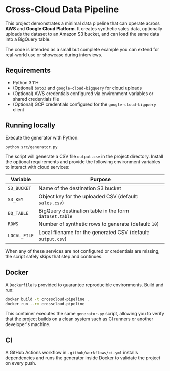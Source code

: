 # Cross-Cloud Data Pipeline

This project demonstrates a minimal data pipeline that can operate across **AWS** and **Google Cloud Platform**. It
creates synthetic sales data, optionally uploads the dataset to an Amazon S3 bucket, and can load the same data into a
BigQuery table.

The code is intended as a small but complete example you can extend for real-world use or showcase during interviews.

## Requirements

- Python 3.11+
- (Optional) `boto3` and `google-cloud-bigquery` for cloud uploads
- (Optional) AWS credentials configured via environment variables or shared credentials file
- (Optional) GCP credentials configured for the `google-cloud-bigquery` client

## Running locally

Execute the generator with Python:

```bash
python src/generator.py
```

The script will generate a CSV file `output.csv` in the project directory. Install the optional requirements and provide the following environment variables to interact with cloud services:

| Variable | Purpose |
|---------|---------|
| `S3_BUCKET` | Name of the destination S3 bucket |
| `S3_KEY` | Object key for the uploaded CSV (default: `sales.csv`) |
| `BQ_TABLE` | BigQuery destination table in the form `dataset.table` |
| `ROWS` | Number of synthetic rows to generate (default: `10`) |
| `LOCAL_FILE` | Local filename for the generated CSV (default: `output.csv`) |

When any of these services are not configured or credentials are missing, the script safely skips that step and
continues.

## Docker

A `Dockerfile` is provided to guarantee reproducible environments. Build and run:

```bash
docker build -t crosscloud-pipeline .
docker run --rm crosscloud-pipeline
```

This container executes the same `generator.py` script, allowing you to verify that the project builds on a clean system
such as CI runners or another developer's machine.

## CI

A GitHub Actions workflow in `.github/workflows/ci.yml` installs dependencies and runs the generator inside Docker to
validate the project on every push.
